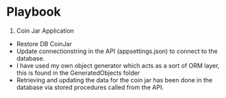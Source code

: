 # Playbook

1. Coin Jar Application
- Restore DB CoinJar
- Update connectionstring in the API (appsettings.json) to connect to the database.
- I have used my own object generator which acts as a sort of ORM layer, this is found in the GeneratedObjects folder
- Retrieving and updating the data for the coin jar has been done in the database via stored procedures called from the API.
